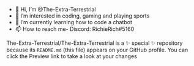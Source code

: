 - 👋 Hi, I’m @The-Extra-Terrestrial
- 👀 I’m interested in coding, gaming and playing sports
- 🌱 I’m currently learning how to code a chatbot
- 📫 How to reach me- Discord: RichieRich#5160

The-Extra-Terrestrial/The-Extra-Terrestrial is a ✨ special ✨ repository because its `README.md` (this file) appears on your GitHub profile.
You can click the Preview link to take a look at your changes
